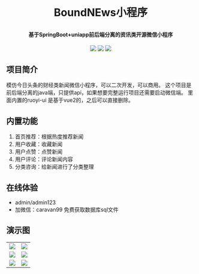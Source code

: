 <p align="center">
</p>
<h1 align="center" style="margin: 30px 0 30px; font-weight: bold;">BoundNEws小程序</h1>
<h4 align="center">基于SpringBoot+uniapp前后端分离的资讯类开源微信小程序</h4>
<p align="center">
	<a href="https://gitee.com/y_project/RuoYi-Vue/stargazers"><img src="https://gitee.com/y_project/RuoYi-Vue/badge/star.svg?theme=dark"></a>
	<a href="https://gitee.com/y_project/RuoYi-Vue"><img src="https://img.shields.io/badge/RuoYi-v3.8.7-brightgreen.svg"></a>
	<a href="https://gitee.com/y_project/RuoYi-Vue/blob/master/LICENSE"><img src="https://img.shields.io/github/license/mashape/apistatus.svg"></a>
</p>

## 项目简介

模仿今日头条的财经类新闻微信小程序，可以二次开发，可以商用。
这个项目是前后端分离的java端，只提供api，如果想要完整运行项目还需要启动微信端。
里面内置的ruoyi-ui 是基于vue2的，之后可以直接删除。

## 内置功能

1. 首页推荐：根据热度推荐新闻
2. 用户收藏：收藏新闻
3. 用户点赞：点赞新闻
4. 用户评论：评论新闻内容
5. 分类咨询：给新闻进行了分类整理

## 在线体验

- admin/admin123
- 加微信：caravan99 免费获取数据库sql文件

## 演示图

<table>
<tr>
    <td><img src="https://github.com/Zhizekai/newsFinance/blob/master/img.png"/></td>
    <td><img src="https://github.com/Zhizekai/newsFinance/blob/master/img_1.png"/></td>
</tr>
<tr>
    <td><img src="https://github.com/Zhizekai/newsFinance/blob/master/img_2.png"/></td>
    <td><img src="https://github.com/Zhizekai/newsFinance/blob/master/img_3.png"/></td>
</tr>
<tr>
    <td><img src="https://github.com/Zhizekai/newsFinance/blob/master/img_4.png"/></td>
    <td><img src="https://github.com/Zhizekai/newsFinance/blob/master/img_3.png"/></td>
</tr>
</table>





